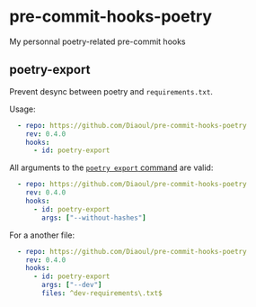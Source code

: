 # pre-commit-hooks-poetry
My personnal poetry-related pre-commit hooks

## poetry-export
Prevent desync between poetry and `requirements.txt`.

Usage:
```yaml
  - repo: https://github.com/Diaoul/pre-commit-hooks-poetry
    rev: 0.4.0
    hooks:
      - id: poetry-export
```

All arguments to the [`poetry export` command](https://python-poetry.org/docs/cli/#export) are valid:
```yaml
  - repo: https://github.com/Diaoul/pre-commit-hooks-poetry
    rev: 0.4.0
    hooks:
      - id: poetry-export
        args: ["--without-hashes"]
```

For a another file:
```yaml
  - repo: https://github.com/Diaoul/pre-commit-hooks-poetry
    rev: 0.4.0
    hooks:
      - id: poetry-export
        args: ["--dev"]
        files: ^dev-requirements\.txt$
```
